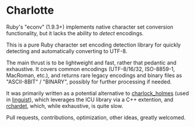 Charlotte
=========

Ruby's "econv" (1.9.3+) implements native character set conversion functionality, but it lacks the ability to _detect_ encodings.

This is a pure Ruby character set encoding detection library for quickly detecting and automatically converting to UTF-8.

The main thrust is to be lightweight and fast, rather that pedantic and exhaustive. It covers common encodings (UTF-8/16/32, ISO-8859-1, MacRoman, etc.), and returns rare legacy encodings and binary files as "ASCII-8BIT" / "BINARY", possibly for further processing if needed.

It was primarily written as a potential alternative to [charlock_holmes](https://github.com/brianmario/charlock_holmes) (used in [linguist](https:/github.com/github/linguist/)), which leverages the ICU library via a C++ extention, and [rchardet](https://github.com/jmhodges/rchardet), which, while exhaustive, is quite slow.

Pull requests, contributions, optimization, other ideas, greatly welcomed.
